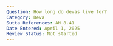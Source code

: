 ```yaml
---
Question: How long do devas live for?
Category: Deva
Sutta References: AN 8.41
Date Entered: April 1, 2025
Review Status: Not started
---
```

